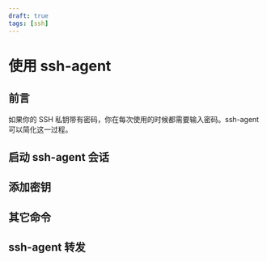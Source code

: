 ```yaml
---
draft: true
tags: [ssh]
---
```


# 使用 ssh-agent

## 前言

如果你的 SSH 私钥带有密码，你在每次使用的时候都需要输入密码。ssh-agent 可以简化这一过程。

## 启动 ssh-agent 会话

## 添加密钥

## 其它命令

## ssh-agent 转发
